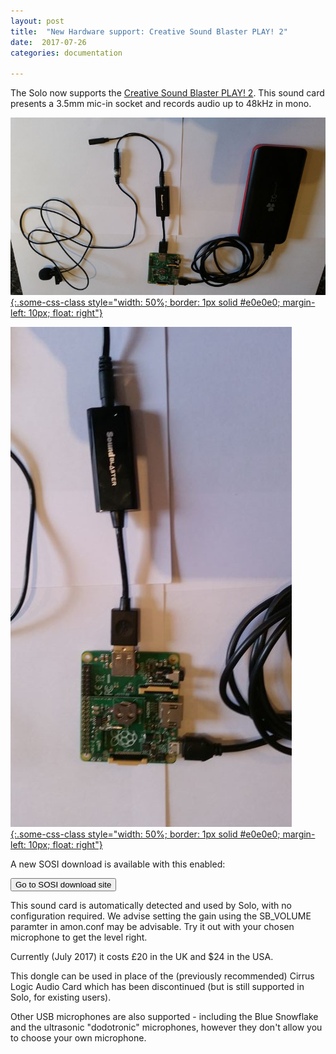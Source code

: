 ```yaml
---
layout: post
title:  "New Hardware support: Creative Sound Blaster PLAY! 2"
date:  2017-07-26
categories: documentation

---
```


The Solo now supports the [Creative Sound Blaster PLAY!
2](https://uk.creative.com/p/sound-cards/sound-blaster-play-2).  This
sound card presents a 3.5mm mic-in socket and records audio up to
48kHz in mono.


[![Solo with SoundBlaster2 dongle](/img/solo-SB-8x6.jpg "Solo with SoundBlaster2 dongle" ){:.some-css-class style="width: 50%; border: 1px solid #e0e0e0; margin-left: 10px; float: right"}](/img/solo-SB.jpg)

[![Solo with SoundBlaster2 dongle zoom](/img/solo-SB-zoom-8x6.jpg "Solo with SoundBlaster2 dongle zoom" ){:.some-css-class style="width: 50%; border: 1px solid #e0e0e0; margin-left: 10px; float: right"}](/img/solo-SB-zoom.jpg)


A new SOSI download is available with this enabled:
<form action="http://www.solo-system.org/sosi">
    <input type="submit" value="Go to SOSI download site">
</form>

This sound card is automatically detected and used by Solo, with no
configuration required.  We advise setting the gain using the
SB_VOLUME paramter in amon.conf may be advisable.  Try it out with
your chosen microphone to get the level right.

Currently (July 2017) it costs £20 in the UK and $24 in the USA.

This dongle can be used in place of the (previously recommended)
Cirrus Logic Audio Card which has been discontinued (but is still
supported in Solo, for existing users).

Other USB microphones are also supported - including the Blue Snowflake and the ultrasonic "dodotronic" microphones, however they don't allow you to choose your own microphone.

